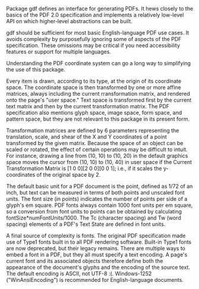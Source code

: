 Package gdf defines an interface for generating PDFs. It hews closely to the basics of the
PDF 2.0 specification and implements a relatively low-level API on which higher-level abstractions can
be built.

gdf should be sufficient for most basic English-language PDF use cases. It avoids complexity
by purposefully ignoring some of aspects of the PDF specification. These omissions may be
critical if you need accessibility features or support for multiple languages.

Understanding the PDF coordinate system can go a long way to simplifying the use of this package.

Every item is drawn, according to its type, at the origin of its coordinate space. The
coordinate space is then transformed by one or more affine matrices, always including the
current rransformation matrix, and rendered onto the page's "user space." Text space is
transformed first by the current text matrix and then by the current transformation matrix.
The PDF specification also mentions glyph space, image space, form space, and pattern space,
but they are not relevant to this package in its present form.

Transformation matrices are defined by 6 parameters representing the translation,
scale, and shear of the X and Y coordinates of a point transformed by the given matrix.
Because the space of an object can be scaled or rotated, the effect of certain operations
may be difficult to intuit. For instance, drawing a line from (10, 10) to (10, 20)
in the default graphics space moves the cursor from (10, 10) to (10, 40) in
user space if the Current Transformation Matrix is [1 0 0][2 0 0][0 0 1]; i.e.,
if it scales the y-coordinates of the original space by 2.

The default basic unit for a PDF document is the point, defined as 1/72 of an inch,
but text can be measured in terms of both points and unscaled font units.
The font size (in points) indicates the number of points per side of a glyph's em square. PDF fonts always
contain 1000 font units per em square, so a conversion from font units to points can be
obtained by calculating fontSize*numFontUnits/1000. The Tc (character spacing) and Tw (word spacing)
elements of a PDF's Text State are defined in font units.

A final source of complexity is fonts. The original PDF specification made use of
Type1 fonts built in to all PDF rendering software. Built-in Type1 fonts are now
deprecated, but their legacy remains. There are multiple ways to embed a font in
a PDF, but they all must specify a text encoding. A page's current font and its
associated objects therefore define both the appearance of the document's glyphs
and the encoding of the source text. The default encoding is ASCII, not UTF-8 :(.
Windows-1252 ("WinAnsiEncoding") is recommended for English-language documents.